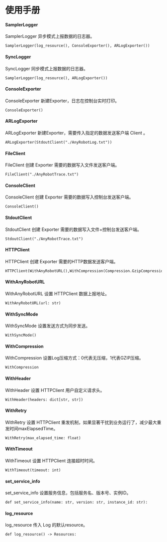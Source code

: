 # 使用手册

#### SamplerLogger

SamplerLogger 异步模式上报数据的日志器。

```
SamplerLogger(log_resource(), ConsoleExporter(), ARLogExporter())
```

#### SyncLogger

SyncLogger 同步模式上报数据的日志器。

```
SamplerLogger(log_resource(), ARLogExporter())
```

#### ConsoleExporter

ConsoleExporter 新建Exporter，日志在控制台实时打印。

```
ConsoleExporter()
```

#### ARLogExporter

ARLogExporter 新建Exporter，需要传入指定的数据发送客户端 Client 。

```
ARLogExporter(StdoutClient("./AnyRobotLog.txt"))
```

#### FileClient

FileClient 创建 Exporter 需要的数据写入文件发送客户端。

```
FileClient("./AnyRobotTrace.txt")
```

#### ConsoleClient

ConsoleClient 创建 Exporter 需要的数据写入控制台发送客户端。

```
ConsoleClient()
```

#### StdoutClient

StdoutClient 创建 Exporter 需要的数据写入文件+控制台发送客户端。

```
StdoutClient("./AnyRobotTrace.txt")
```

#### HTTPClient

HTTPClient 创建 Exporter 需要的HTTP数据发送客户端。

```
HTTPClient(WithAnyRobotURL(),WithCompression(Compression.GzipCompression))
```

#### WithAnyRobotURL

WithAnyRobotURL 设置 HTTPClient 数据上报地址。

```
WithAnyRobotURL(url: str)
```

#### WithSyncMode

WithSyncMode 设置发送方式为同步发送。

```
WithSyncMode()
```

#### WithCompression

WithCompression 设置Log压缩方式：0代表无压缩，1代表GZIP压缩。

```
WithCompression
```

#### WithHeader

WithHeader 设置 HTTPClient 用户自定义请求头。

```
WithHeader(headers: dict[str, str])
```

#### WithRetry

WithRetry 设置 HTTPClient 重发机制，如果显著干扰到业务运行了，减少最大重发时间maxElapsedTime。

```
WithRetry(max_elapsed_time: float)
```

#### WithTimeout

WithTimeout 设置 HTTPClient 连接超时时间。

```
WithTimeout(timeout: int)
```

#### set_service_info

set_service_info 设置服务信息，包括服务名、版本号、实例ID。

```
def set_service_info(name: str, version: str, instance_id: str):
```

#### log_resource

log_resource 传入 Log 的默认resource。

```
def log_resource() -> Resources:
```
